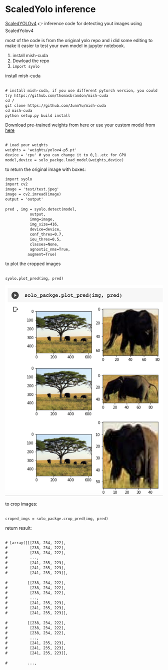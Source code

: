 # ScaledYolo inference

[ScaledYOLOv4](https://github.com/WongKinYiu/ScaledYOLOv4) 👉 inference code for detecting yout images using ScaledYolov4


most of the code is from the original yolo repo and i did some editing to make it easier to test your own model in jupyter notebook.



1. install mish-cuda
2. Dowload the repo
3. ``` import syolo ``` 



install mish-cuda
```

# install mish-cuda, if you use different pytorch version, you could try https://github.com/thomasbrandon/mish-cuda
cd /
git clone https://github.com/JunnYu/mish-cuda
cd mish-cuda
python setup.py build install

```


Download pre-trained weights from here or use your custom model from [here](https://github.com/WongKinYiu/ScaledYOLOv4) 



```

# Load your weights 
weights = 'weights/yolov4-p5.pt'
device = 'cpu' # you can change it to 0,1..etc for GPU
model,device = solo_packge.load_model(weights,device)

```



to return the original image with boxes:


```
import syolo
import cv2
image = 'test/test.jpeg'
image = cv2.imread(image)
output = 'output'

pred , img = syolo.detect(model,
           output,
           immg=image,
           img_size=416,
           device=device,
           conf_thres=0.7,
           iou_thres=0.5,
           classes=None,
           agnostic_nms=True,
          augment=True)

```



to plot the cropped images
```

syolo.plot_pred(img, pred)

```

<img src="media/test_output.png" alt="syolo" width="650">



to crop images:

```

croped_imgs = solo_packge.crop_pred(img, pred)

```
return result:

```

# [array([[[238, 234, 222],
#          [238, 234, 222],
#          [238, 234, 222],
#          ...,
#          [241, 235, 223],
#          [241, 235, 223],
#          [241, 235, 223]],
 
#         [[238, 234, 222],
#          [238, 234, 222],
#          [238, 234, 222],
#          ...,
#          [241, 235, 223],
#          [241, 235, 223],
#          [241, 235, 223]],
 
#         [[238, 234, 222],
#          [238, 234, 222],
#          [238, 234, 222],
#          ...,
#          [241, 235, 223],
#          [241, 235, 223],
#          [241, 235, 223]],
 
#         ...,

``` 




